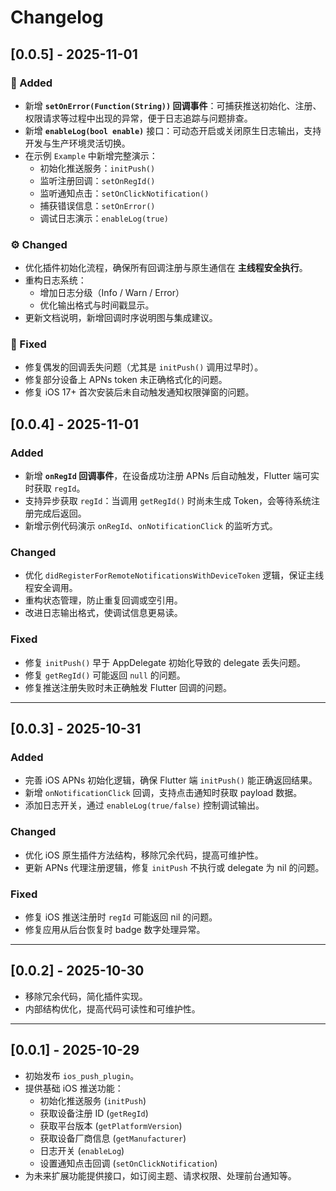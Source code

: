 # Changelog


## [0.0.5] - 2025-11-01

### 🚀 Added
- 新增 **`setOnError(Function(String))` 回调事件**：可捕获推送初始化、注册、权限请求等过程中出现的异常，便于日志追踪与问题排查。  
- 新增 **`enableLog(bool enable)`** 接口：可动态开启或关闭原生日志输出，支持开发与生产环境灵活切换。  
- 在示例 `Example` 中新增完整演示：
  - 初始化推送服务：`initPush()`
  - 监听注册回调：`setOnRegId()`
  - 监听通知点击：`setOnClickNotification()`
  - 捕获错误信息：`setOnError()`
  - 调试日志演示：`enableLog(true)`

### ⚙️ Changed
- 优化插件初始化流程，确保所有回调注册与原生通信在 **主线程安全执行**。
- 重构日志系统：
  - 增加日志分级（Info / Warn / Error）
  - 优化输出格式与时间戳显示。
- 更新文档说明，新增回调时序说明图与集成建议。

### 🐛 Fixed
- 修复偶发的回调丢失问题（尤其是 `initPush()` 调用过早时）。
- 修复部分设备上 APNs token 未正确格式化的问题。
- 修复 iOS 17+ 首次安装后未自动触发通知权限弹窗的问题。


## [0.0.4] - 2025-11-01
### Added
- 新增 **`onRegId` 回调事件**，在设备成功注册 APNs 后自动触发，Flutter 端可实时获取 `regId`。
- 支持异步获取 `regId`：当调用 `getRegId()` 时尚未生成 Token，会等待系统注册完成后返回。
- 新增示例代码演示 `onRegId`、`onNotificationClick` 的监听方式。

### Changed
- 优化 `didRegisterForRemoteNotificationsWithDeviceToken` 逻辑，保证主线程安全调用。
- 重构状态管理，防止重复回调或空引用。
- 改进日志输出格式，使调试信息更易读。

### Fixed
- 修复 `initPush()` 早于 AppDelegate 初始化导致的 delegate 丢失问题。
- 修复 `getRegId()` 可能返回 `null` 的问题。
- 修复推送注册失败时未正确触发 Flutter 回调的问题。

---
## [0.0.3] - 2025-10-31
### Added
- 完善 iOS APNs 初始化逻辑，确保 Flutter 端 `initPush()` 能正确返回结果。
- 新增 `onNotificationClick` 回调，支持点击通知时获取 payload 数据。
- 添加日志开关，通过 `enableLog(true/false)` 控制调试输出。

### Changed
- 优化 iOS 原生插件方法结构，移除冗余代码，提高可维护性。
- 更新 APNs 代理注册逻辑，修复 `initPush` 不执行或 delegate 为 nil 的问题。

### Fixed
- 修复 iOS 推送注册时 `regId` 可能返回 nil 的问题。
- 修复应用从后台恢复时 badge 数字处理异常。

---

## [0.0.2] - 2025-10-30
- 移除冗余代码，简化插件实现。
- 内部结构优化，提高代码可读性和可维护性。

---

## [0.0.1] - 2025-10-29
- 初始发布 `ios_push_plugin`。
- 提供基础 iOS 推送功能：
  - 初始化推送服务 (`initPush`)
  - 获取设备注册 ID (`getRegId`)
  - 获取平台版本 (`getPlatformVersion`)
  - 获取设备厂商信息 (`getManufacturer`)
  - 日志开关 (`enableLog`)
  - 设置通知点击回调 (`setOnClickNotification`)
- 为未来扩展功能提供接口，如订阅主题、请求权限、处理前台通知等。

